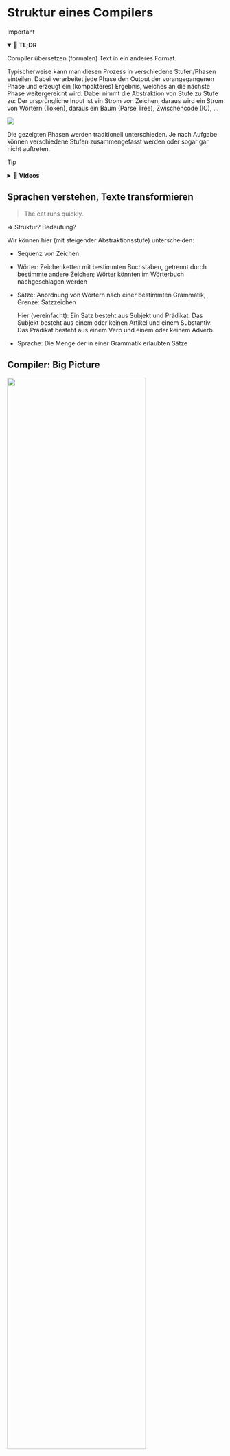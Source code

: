 # Struktur eines Compilers

> [!IMPORTANT]
>
> <details open>
>
> <summary><strong>🎯 TL;DR</strong></summary>
>
> Compiler übersetzen (formalen) Text in ein anderes Format.
>
> Typischerweise kann man diesen Prozess in verschiedene Stufen/Phasen
> einteilen. Dabei verarbeitet jede Phase den Output der vorangegangenen
> Phase und erzeugt ein (kompakteres) Ergebnis, welches an die nächste
> Phase weitergereicht wird. Dabei nimmt die Abstraktion von Stufe zu
> Stufe zu: Der ursprüngliche Input ist ein Strom von Zeichen, daraus
> wird ein Strom von Wörtern (Token), daraus ein Baum (Parse Tree),
> Zwischencode (IC), …
>
> <img src="https://github.com/Compiler-CampusMinden/CPL-Vorlesung-Master/blob/master/lecture/00-intro/images/architektur_cb.png?raw=true">
>
> Die gezeigten Phasen werden traditionell unterschieden. Je nach
> Aufgabe können verschiedene Stufen zusammengefasst werden oder sogar
> gar nicht auftreten.
>
> </details>

> [!TIP]
>
> <details>
>
> <summary><strong>🎦 Videos</strong></summary>
>
> - [VL Überblick](https://youtu.be/zpELDC_3G7Q)
>
> </details>

## Sprachen verstehen, Texte transformieren

> The cat runs quickly.

=\> Struktur? Bedeutung?

Wir können hier (mit steigender Abstraktionsstufe) unterscheiden:

- Sequenz von Zeichen

- Wörter: Zeichenketten mit bestimmten Buchstaben, getrennt durch
  bestimmte andere Zeichen; Wörter könnten im Wörterbuch nachgeschlagen
  werden

- Sätze: Anordnung von Wörtern nach einer bestimmten Grammatik, Grenze:
  Satzzeichen

  Hier (vereinfacht): Ein Satz besteht aus Subjekt und Prädikat. Das
  Subjekt besteht aus einem oder keinen Artikel und einem Substantiv.
  Das Prädikat besteht aus einem Verb und einem oder keinem Adverb.

- Sprache: Die Menge der in einer Grammatik erlaubten Sätze

## Compiler: Big Picture

<img src="https://github.com/munificent/craftinginterpreters/blob/master/site/image/a-map-of-the-territory/mountain.png?raw=true" width="80%">

Quelle: [A Map of the Territory
(mountain.png)](https://github.com/munificent/craftinginterpreters/blob/master/site/image/a-map-of-the-territory/mountain.png)
by [Bob Nystrom](https://github.com/munificent) on Github.com
([MIT](https://github.com/munificent/craftinginterpreters/blob/master/LICENSE))

**Begriffe und Phasen**

Die obige Bergsteige-Metapher kann man in ein nüchternes Ablaufdiagramm
mit verschiedenen Stufen und den zwischen den Stufen ausgetauschten
Artefakten übersetzen:

<img src="images/architektur_cb.png" width="70%">

### Frontend, Analyse

Die ersten Stufen eines Compilers, die mit der **Analyse** des Inputs
beschäftigt sind. Dies sind in der Regel der Scanner, der Parser und die
semantische Analyse.

- Scanner, Lexer, Tokenizer, Lexikalische Analyse

  Zerteilt den Zeichenstrom in eine Folge von Wörtern. Mit regulären
  Ausdrücken kann definiert werden, was Klassen gültiger Wörter
  (“Token”) sind. Ein Token hat i.d.R. einen Namen und einen Wert.

- Parser, Syntaxanalyse

  Der Parser erhält als Eingabe die Folge der Token und versucht mit
  Hilfe einer Grammatik zu bestimmen, ob es sich bei der Tokensequenz um
  gültige Sätze im Sinne der Grammatik handelt. Hier gibt es viele
  Algorithmen, die im Wesentlichen in die Klassen “top-down” und
  “bottom-up” fallen.

- Semantische Analyse, Kontexthandling

  In den vorigen Stufen wurde eher lokal gearbeitet. Hier wird über den
  gesamten Baum und die Symboltabelle hinweg geprüft, ob beispielsweise
  Typen korrekt verwendet wurden, in welchen Scope ein Name gehört etc.
  Mit diesen Informationen wird der AST angereichert.

- Symboltabellen

  Datenstrukturen, um Namen, Werte, Scopes und weitere Informationen zu
  speichern. Die Symboltabellen werden vor allem beim Parsen befüllt und
  bei der semantischen Analyse gelesen, aber auch der Lexer benötigt
  u.U. diese Informationen.

### Backend, Synthese

Die hinteren Stufen eines Compilers, die mit der **Synthese** der
Ausgabe beschäftigt sind. Dies sind in der Regel verschiedene
Optimierungen und letztlich die Code-Generierung

- Codegenerierung

  Erzeugung des Zielprogramms aus der (optimierten) Zwischendarstellung.
  Dies ist oft Maschinencode, kann aber auch C-Code oder eine andere
  Ziel-Sprache sein.

- Optimierung

  Diverse Maßnahmen, um den resultierenden Code kleiner und/oder
  schneller zu gestalten.

- Symboltabellen

  Datenstrukturen, um Namen, Werte, Scopes und weitere Informationen zu
  speichern. Die Symboltabellen werden vor allem beim Parsen befüllt und
  bei der semantischen Analyse gelesen, aber auch der Lexer benötigt
  u.U. diese Informationen.

### Weitere Begriffe

- Parse Tree, Concrete Syntax Tree

  Repräsentiert die Struktur eines Satzes, wobei jeder Knoten dem Namen
  einer Regel der Grammatik entspricht. Die Blätter bestehen aus den
  Token samt ihren Werten.

- AST, (Abstract) Syntax Tree

  Vereinfachte Form des Parse Tree, wobei der Bezug auf die Element der
  Grammatik (mehr oder weniger) weggelassen wird.

- Annotierter AST

  Anmerkungen am AST, die für spätere Verarbeitungsstufen interessant
  sein könnten: Typ-Informationen, Optimierungsinformationen, …

- Zwischen-Code, IC

  Zwischensprache, die abstrakter ist als die dem AST zugrunde liegenden
  Konstrukte der Ausgangssprache. Beispielsweise könnten
  `while`-Schleifen durch entsprechende Label und Sprünge ersetzt
  werden. Wie genau dieser Zwischen-Code aussieht, muss der
  Compilerdesigner entscheiden. Oft findet man den Assembler-ähnlichen
  “3-Adressen-Code”.

- Sprache

  Eine Sprache ist eine Menge gültiger Sätze. Die Sätze werden aus
  Wörtern gebildet, diese wiederum aus Zeichenfolgen.

- Grammatik

  Eine Grammatik beschreibt formal die Syntaxregeln für eine Sprache.
  Jede Regel in der Grammatik beschreibt dabei die Struktur eines Satzes
  oder einer Phrase.

## Lexikalische Analyse: Wörter (“*Token*”) erkennen

Die lexikalische Analyse (auch *Scanner* oder *Lexer* oder *Tokenizer*
genannt) zerteilt den Zeichenstrom in eine Folge von Wörtern
(“*Token*”). Die geschieht i.d.R. mit Hilfe von *regulären Ausdrücken*.

Dabei müssen unsinnige/nicht erlaubte Wörter erkannt werden.

Überflüssige Zeichen (etwa Leerzeichen) werden i.d.R. entfernt.

    sp = 100;

    <ID, sp>, <OP, =>, <INT, 100>, <SEM>

*Anmerkung*: In der obigen Darstellung werden die Werte der Token
(“*Lexeme*”) zusammen mit den Token “gespeichert”. Alternativ können die
Werte der Token auch direkt in der Symboltabelle gespeichert werden und
in den Token nur der Verweis auf den jeweiligen Eintrag in der Tabelle.

## Syntaxanalyse: Sätze erkennen

In der Syntaxanalyse (auch *Parser* genannt) wird die Tokensequenz in
gültige Sätze unterteilt. Dazu werden in der Regel *kontextfreie
Grammatiken* und unterschiedliche Parsing-Methoden (*top-down*,
*bottom-up*) genutzt.

Dabei müssen nicht erlaubte Sätze erkannt werden.

    <ID, sp>, <OP, =>, <INT, 100>, <SEM>

``` lex
statement : assign SEM ;
assign : ID OP INT ;
```

                       statement                  =
                       /       \                 / \
                   assign      SEM             sp  100
                 /   |   \      |
               ID    OP  INT    ;
               |     |    |
               sp    =   100

Mit Hilfe der Produktionsregeln der Grammatik wird versucht, die
Tokensequenz zu erzeugen. Wenn dies gelingt, ist der Satz (also die
Tokensequenz) ein gültiger Satz im Sinne der Grammatik. Dabei sind die
Token aus der lexikalischen Analyse die hier betrachteten Wörter!

Dabei entsteht ein sogenannter *Parse-Tree* (oder auch “*Syntax Tree*”;
in der obigen Darstellung der linke Baum). In diesen Bäumen spiegeln
sich die Regeln der Grammatik wider, d.h. zu einem Satz kann es durchaus
verschiedene Parse-Trees geben.

Beim *AST* (“*Abstract Syntax Tree*”) werden die Knoten um alle später
nicht mehr benötigten Informationen bereinigt (in der obigen Darstellung
der rechte Baum).

*Anmerkung*: Die Begriffe werden oft nicht eindeutig verwendet. Je nach
Anwendung ist das Ergebnis des Parsers ein AST oder ein Parse-Tree.

*Anmerkung*: Man könnte statt `OP` auch etwa ein `ASSIGN` nutzen und
müsste dann das “`=`” nicht extra als Inhalt speichern, d.h. man würde
die Information im Token-Typ kodieren.

## Vorschau: Parser implementieren

``` lex
stat : assign | ifstat | ... ;
assign : ID '=' expr ';' ;
```

``` java
void stat() {
    switch (<<current token>>) {
        case ID : assign(); break;
        case IF : ifstat(); break;
        ...
        default : <<raise exception>>
    }
}
void assign() {
    match(ID);
    match('=');
    expr();
    match(';');
}
```

Der gezeigte Parser ist ein sogenannter “LL(1)”-Parser und geht von oben
nach unten vor, d.h. ist ein Top-Down-Parser.

Nach dem Betrachten des aktuellen Tokens wird entschieden, welche
Alternative vorliegt und in die jeweilige Methode gesprungen.

Die `match()`-Methode entspricht dabei dem Erzeugen von Blättern, d.h.
hier werden letztlich die Token der Grammatik erkannt.

## Semantische Analyse: Bedeutung erkennen

In der semantischen Analyse (auch *Context Handling* genannt) wird der
AST zusammen mit der Symboltabelle geprüft. Dabei spielen Probleme wie
Scopes, Namen und Typen eine wichtige Rolle.

Die semantische Analyse ist direkt vom Programmierparadigma der zu
übersetzenden Sprache abhängig, d.h. müssen wir beispielsweise das
Konzept von Klassen verstehen?

Als Ergebnis dieser Phase entsteht typischerweise ein *annotierter AST*.

``` c
{
    int x = 42;
    {
        int x = 7;
        x += 3;    // ???
    }
}
```

                                                  = {type: real, loc: tmp1}
    sp = 100;                                    / \
                                                /   \
                                              sp     inttofloat
                                      {type: real,       |
                                       loc: var b}      100

## Zwischencode generieren

Aus dem annotierten AST wird in der Regel ein Zwischencode
(“*Intermediate Code*”, auch “IC”) generiert. oft findet man hier den
Assembler-ähnlichen “3-Adressen-Code”, in manchen Compilern wird als IC
aber auch der AST selbst genutzt.

                     = {type: real, loc: tmp1}
                    / \
                   /   \
                 sp     inttofloat
         {type: real,       |
          loc: var b}      100

=\> `t1 = inttofloat(100)`

## Code optimieren

An dieser Stelle verlassen wir das Compiler-Frontend und begeben uns in
das sogenannte *Backend*. Die Optimierung des Codes kann sehr
unterschiedlich ausfallen, beispielsweise kann man den Zwischencode
selbst optimieren, dann nach sogenanntem “Targetcode” übersetzen und
diesen weiter optimieren, bevor das Ergebnis im letzten Schritt in
Maschinencode übersetzt wird.

Die Optimierungsphase ist sehr stark abhängig von der Zielhardware. Hier
kommen fortgeschrittene Mengen- und Graphalgorithmen zur Anwendung. Die
Optimierung stellt den wichtigsten Teil aktueller Compiler dar.

Aus zeitlichen und didaktischen Gründen werden wir in dieser
Veranstaltung den Fokus auf die Frontend-Phasen legen und die
Optimierung nur grob streifen.

`t1 = inttofloat(100)` =\> `t1 = 100.0`

`x = y*0;` =\> `x = 0;`

## Code generieren

- Maschinencode:

  ``` gnuassembler
  STD  t1, 100.0
  ```

<!-- -->

- Andere Sprache:
  - Bytecode
  - C
  - …

## Probleme

    5*4+3

**AST**?

Problem: Vorrang von Operatoren

- Variante 1: `+(*(5, 4), 3)`
- Variante 2: `*(5, +(4, 3))`

``` lex
stat : expr ';'
     | ID '(' ')' ';'
     ;
expr : ID '(' ')'
     | INT
     ;
```

## Unbedingt lesenswert

Sie sollten diese beiden Paper unbedingt als Einstieg in das Modul
lesen:

1.  [Programming Language
    Semantics](https://www.cs.nott.ac.uk/~pszgmh/123.pdf)
2.  [An Incremental Approach to Compiler
    Construction](http://scheme2006.cs.uchicago.edu/11-ghuloum.pdf)

## Wrap-Up

- Compiler übersetzen Text in ein anderes Format

<!-- -->

- Typische Phasen:
  1.  Lexikalische Analyse
  2.  Syntaxanalyse
  3.  Semantische Analyse
  4.  Generierung von Zwischencode
  5.  Optimierung des (Zwischen-) Codes
  6.  Codegenerierung

## 📖 Zum Nachlesen

- Aho u. a. ([2023](#ref-Aho2023)): Kapitel 1 Introduction
- Grune u. a. ([2012](#ref-Grune2012)): Kapitel 1 Introduction

> [!NOTE]
>
> <details>
>
> <summary><strong>✅ Lernziele</strong></summary>
>
> - k2: Ich kann die Struktur eines Compilers und die verschiedenen
>   Phasen und deren Aufgaben erklären
>
> </details>

------------------------------------------------------------------------

> [!NOTE]
>
> <details>
>
> <summary><strong>👀 Quellen</strong></summary>
>
> <div id="refs" class="references csl-bib-body hanging-indent"
> entry-spacing="0">
>
> <div id="ref-Aho2023" class="csl-entry">
>
> Aho, A. V., M. S. Lam, R. Sethi, J. D. Ullman, und S. Bansal. 2023.
> *Compilers: Principles, Techniques, and Tools, Updated 2nd Edition by
> Pearson*. Pearson India.
> <https://learning.oreilly.com/library/view/compilers-principles-techniques/9789357054881/>.
>
> </div>
>
> <div id="ref-Grune2012" class="csl-entry">
>
> Grune, D., K. van Reeuwijk, H. E. Bal, C. J. H. Jacobs, und K.
> Langendoen. 2012. *Modern Compiler Design*. Springer.
>
> </div>
>
> </div>
>
> </details>

------------------------------------------------------------------------

<img src="https://licensebuttons.net/l/by-sa/4.0/88x31.png" width="10%">

Unless otherwise noted, this work is licensed under CC BY-SA 4.0.

**Exceptions:**

- [A Map of the Territory
  (mountain.png)](https://github.com/munificent/craftinginterpreters/blob/master/site/image/a-map-of-the-territory/mountain.png)
  by [Bob Nystrom](https://github.com/munificent) on Github.com
  ([MIT](https://github.com/munificent/craftinginterpreters/blob/master/LICENSE))

<blockquote><p><sup><sub><strong>Last modified:</strong> 0db2fe0 (tooling: rename 'origin' to 'credits', 2025-08-22)<br></sub></sup></p></blockquote>
